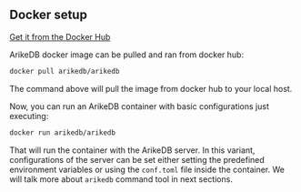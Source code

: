 ## Docker setup
[Get it from the Docker Hub](https://hub.docker.com/r/arikedb/arikedb)

ArikeDB docker image can be pulled and ran from docker hub:
```bash
docker pull arikedb/arikedb
```

The command above will pull the image from docker hub to your local host.

Now, you can run an ArikeDB container with basic configurations just executing:
```bash
docker run arikedb/arikedb
```

That will run the container with the ArikeDB server. In this variant, configurations of the server can be set either setting the predefined environment variables or using the `conf.toml` file inside the container. We will talk more about `arikedb` command tool in next sections.
